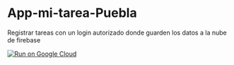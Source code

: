 # App-mi-tarea-Puebla
Registrar tareas con un login autorizado donde guarden los datos a la nube de firebase

[![Run on Google Cloud](https://storage.googleapis.com/cloudrun/button.svg)](https://console.cloud.google.com/cloudshell/editor?shellonly=true&cloudshell_image=gcr.io/cloudrun/button&cloudshell_git_repo=https://github.com/Mozta/app-web-todo-list-firebase.git)
